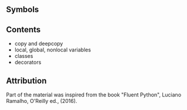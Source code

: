 ## Symbols

## Contents
- copy and deepcopy
- local, global, nonlocal variables
- classes
- decorators

## Attribution

Part of the material was inspired from the book "Fluent Python", Luciano Ramalho, O'Reilly ed., (2016).

